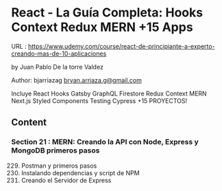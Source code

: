 # React - La Guía Completa: Hooks Context Redux MERN +15 Apps

URL : https://www.udemy.com/course/react-de-principiante-a-experto-creando-mas-de-10-aplicaciones

by Juan Pablo De la torre Valdez

Author: bjarriazag <bryan.arriaza.g@gmail.com>

Incluye React Hooks Gatsby GraphQL Firestore Redux Context MERN Next.js Styled Components Testing Cypress +15 PROYECTOS!

## Content

### Section 21 : MERN: Creando la API con Node, Express y MongoDB primeros pasos

229. Postman y primeros pasos
230. Instalando dependencias y script de NPM
231. Creando el Servidor de Express

